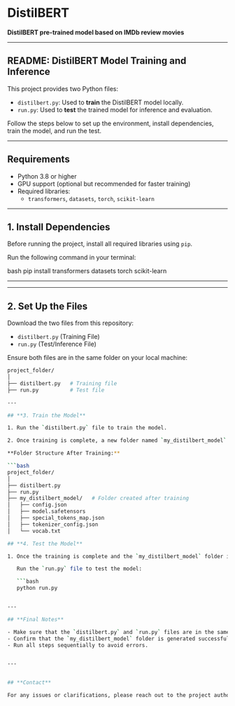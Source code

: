 # **DistilBERT**

**DistilBERT pre-trained model based on IMDb review movies**

---

## **README: DistilBERT Model Training and Inference**

This project provides two Python files:  
- `distilbert.py`: Used to **train** the DistilBERT model locally.  
- `run.py`: Used to **test** the trained model for inference and evaluation.

Follow the steps below to set up the environment, install dependencies, train the model, and run the test.

---

## **Requirements**

- Python 3.8 or higher  
- GPU support (optional but recommended for faster training)  
- Required libraries:  
   - `transformers`, `datasets`, `torch`, `scikit-learn`  

---

## **1. Install Dependencies**

Before running the project, install all required libraries using `pip`.

Run the following command in your terminal:

bash
pip install transformers datasets torch scikit-learn


---

---
## **2. Set Up the Files**

Download the two files from this repository:

- `distilbert.py` (Training File)  
- `run.py` (Test/Inference File)  

Ensure both files are in the same folder on your local machine:

```bash
project_folder/
│
├── distilbert.py   # Training file
├── run.py          # Test file

---

## **3. Train the Model**

1. Run the `distilbert.py` file to train the model.

2. Once training is complete, a new folder named `my_distilbert_model` will be created in the same directory.

**Folder Structure After Training:**

```bash
project_folder/
│
├── distilbert.py
├── run.py
├── my_distilbert_model/   # Folder created after training
│   ├── config.json
│   ├── model.safetensors
│   ├── special_tokens_map.json
│   ├── tokenizer_config.json
│   └── vocab.txt

## **4. Test the Model**

1. Once the training is complete and the `my_distilbert_model` folder is available:

   Run the `run.py` file to test the model:

   ```bash
   python run.py


---

## **Final Notes**

- Make sure that the `distilbert.py` and `run.py` files are in the same folder.  
- Confirm that the `my_distilbert_model` folder is generated successfully after training.  
- Run all steps sequentially to avoid errors.


---


## **Contact**

For any issues or clarifications, please reach out to the project author. 🚀

